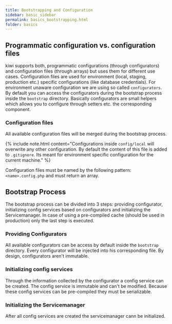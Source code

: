 ```yaml
---
title: Bootstrapping and Configuration
sidebar: basic_sidebar
permalink: basics_bootstrapping.html
folder: basics
---
```


## Programmatic configuration vs. configuration files
kiwi supports both, programmatic configurations (through configurators) and configuration files (through arrays) but
uses them for different use cases. 
Configuration files are used for environment (local, staging, production etc.) specific configurations (like database credentials). 
For environment unaware configuration we are using so called `configurators`. By default you can access the configurators during the
bootstrap process inside the `bootstrap` directory. Basically configurators are small helpers which allows you to configure through
setters etc. the corresponding component.

### Configuration files
All available configuration files will be merged during the bootstrap process.

{% include note.html content="Configurations inside `config/local` will overwrite any other configuration. By default the content
of this file is added to `.gitignore`. Its meant for environment specific configuration for the current machine." %} 

Configuration files must be named by the following pattern: `<name>.config.php` and must return an array.

## Bootstrap Process
The bootstrap process can be divided into 3 steps: providing configurator, initializing config services based on configurators 
and initializing the Servicemanager. In case of using a pre-compiled cache (should be used in production) only the last step
is executed. 


### Providing Configurators
All available configurators can be access by default inside the `bootstrap` directory. Every configurator will be injected
into his corresponding file. By design, configurators aren't immutable. 

### Initializing config services
Through the information collected by the configurator a config service can be created. The config service is immutable and can't 
be modified. Because these config services can be pre-compiled they must be serializable. 

### Initializing the Servicemanager
After all config services are created the servicemanager cann be initialized.
